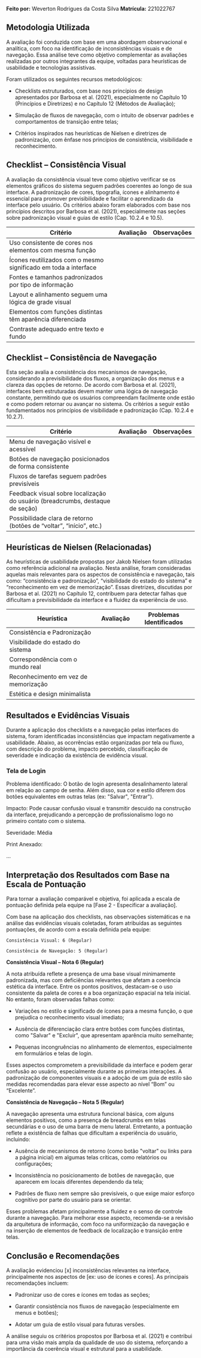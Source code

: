 <!-- Avaliação da Consistência Visual e de Navegação -->
**Feito por:** Weverton Rodrigues da Costa Silva
**Matrícula:** 221022767

## Metodologia Utilizada

A avaliação foi conduzida com base em uma abordagem observacional e analítica, com foco na identificação de inconsistências visuais e de navegação. Essa análise teve como objetivo complementar as avaliações realizadas por outros integrantes da equipe, voltadas para heurísticas de usabilidade e tecnologias assistivas.

Foram utilizados os seguintes recursos metodológicos:

- Checklists estruturados, com base nos princípios de design apresentados por Barbosa et al. (2021), especialmente no Capítulo 10 (Princípios e Diretrizes) e no Capítulo 12 (Métodos de Avaliação);

- Simulação de fluxos de navegação, com o intuito de observar padrões e comportamentos de transição entre telas;

- Critérios inspirados nas heurísticas de Nielsen e diretrizes de padronização, com ênfase nos princípios de consistência, visibilidade e reconhecimento.

## Checklist – Consistência Visual

A avaliação da consistência visual teve como objetivo verificar se os elementos gráficos do sistema seguem padrões coerentes ao longo de sua interface. A padronização de cores, tipografia, ícones e alinhamento é essencial para promover previsibilidade e facilitar o aprendizado da interface pelo usuário. Os critérios abaixo foram elaborados com base nos princípios descritos por Barbosa et al. (2021), especialmente nas seções sobre padronização visual e guias de estilo (Cap. 10.2.4 e 10.5).

| Critério                                                        | Avaliação | Observações |
| --------------------------------------------------------------- | --------------- | ----------- |
| Uso consistente de cores nos elementos com mesma função         |                 |             |
| Ícones reutilizados com o mesmo significado em toda a interface |                 |             |
| Fontes e tamanhos padronizados por tipo de informação           |                 |             |
| Layout e alinhamento seguem uma lógica de grade visual          |                 |             |
| Elementos com funções distintas têm aparência diferenciada      |                 |             |
| Contraste adequado entre texto e fundo                          |                 |             |


## Checklist – Consistência de Navegação

Esta seção avalia a consistência dos mecanismos de navegação, considerando a previsibilidade dos fluxos, a organização dos menus e a clareza das opções de retorno. De acordo com Barbosa et al. (2021), interfaces bem estruturadas devem manter uma lógica de navegação constante, permitindo que os usuários compreendam facilmente onde estão e como podem retornar ou avançar no sistema. Os critérios a seguir estão fundamentados nos princípios de visibilidade e padronização (Cap. 10.2.4 e 10.2.7).

| Critério                                                                      | Avaliação | Observações |
| ----------------------------------------------------------------------------- | --------------- | ----------- |
| Menu de navegação visível e acessível                                         |                 |             |
| Botões de navegação posicionados de forma consistente                         |                 |             |
| Fluxos de tarefas seguem padrões previsíveis                                  |                 |             |
| Feedback visual sobre localização do usuário (breadcrumbs, destaque de seção) |                 |             |
| Possibilidade clara de retorno (botões de “voltar”, “início”, etc.)           |                 |             |

## Heurísticas de Nielsen (Relacionadas)

As heurísticas de usabilidade propostas por Jakob Nielsen foram utilizadas como referência adicional na avaliação. Nesta análise, foram consideradas aquelas mais relevantes para os aspectos de consistência e navegação, tais como: “consistência e padronização”, “visibilidade do estado do sistema” e “reconhecimento em vez de memorização”. Essas diretrizes, discutidas por Barbosa et al. (2021) no Capítulo 12, contribuem para detectar falhas que dificultam a previsibilidade da interface e a fluidez da experiência de uso.

| Heurística                           | Avaliação | Problemas Identificados |
| ------------------------------------ | --------------- | ----------------------- |
| Consistência e Padronização          |                 |                         |
| Visibilidade do estado do sistema    |                 |                         |
| Correspondência com o mundo real     |                 |                         |
| Reconhecimento em vez de memorização |                 |                         |
| Estética e design minimalista        |                 |                         |

## Resultados e Evidências Visuais

Durante a aplicação dos checklists e a navegação pelas interfaces do sistema, foram identificadas inconsistências que impactam negativamente a usabilidade. Abaixo, as ocorrências estão organizadas por tela ou fluxo, com descrição do problema, impacto percebido, classificação de severidade e indicação da existência de evidência visual.

### Tela de Login

Problema identificado: O botão de login apresenta desalinhamento lateral em relação ao campo de senha. Além disso, sua cor e estilo diferem dos botões equivalentes em outras telas (ex: "Salvar", "Entrar").

Impacto: Pode causar confusão visual e transmitir descuido na construção da interface, prejudicando a percepção de profissionalismo logo no primeiro contato com o sistema.

Severidade: Média

Print Anexado: 

...

## Interpretação dos Resultados com Base na Escala de Pontuação

Para tornar a avaliação comparável e objetiva, foi aplicada a escala de pontuação definida pela equipe na [Fase 2 - Especificar a avaliação].

Com base na aplicação dos checklists, nas observações sistemáticas e na análise das evidências visuais coletadas, foram atribuídas as seguintes pontuações, de acordo com a escala definida pela equipe:

    Consistência Visual: 6 (Regular)

    Consistência de Navegação: 5 (Regular)

**Consistência Visual – Nota 6 (Regular)**

A nota atribuída reflete a presença de uma base visual minimamente padronizada, mas com deficiências relevantes que afetam a coerência estética da interface. Entre os pontos positivos, destacam-se o uso consistente da paleta de cores e a boa organização espacial na tela inicial. No entanto, foram observadas falhas como:

- Variações no estilo e significado de ícones para a mesma função, o que prejudica o reconhecimento visual imediato;

- Ausência de diferenciação clara entre botões com funções distintas, como "Salvar" e "Excluir", que apresentam aparência muito semelhante;

- Pequenas incongruências no alinhamento de elementos, especialmente em formulários e telas de login.

Esses aspectos comprometem a previsibilidade da interface e podem gerar confusão ao usuário, especialmente durante as primeiras interações. A padronização de componentes visuais e a adoção de um guia de estilo são medidas recomendadas para elevar esse aspecto ao nível “Bom” ou “Excelente”.

**Consistência de Navegação – Nota 5 (Regular)**

A navegação apresenta uma estrutura funcional básica, com alguns elementos positivos, como a presença de breadcrumbs em telas secundárias e o uso de uma barra de menu lateral. Entretanto, a pontuação reflete a existência de falhas que dificultam a experiência do usuário, incluindo:

- Ausência de mecanismos de retorno (como botão "voltar" ou links para a página inicial) em algumas telas críticas, como relatórios ou configurações;

- Inconsistência no posicionamento de botões de navegação, que aparecem em locais diferentes dependendo da tela;

- Padrões de fluxo nem sempre são previsíveis, o que exige maior esforço cognitivo por parte do usuário para se orientar.

Esses problemas afetam principalmente a fluidez e o senso de controle durante a navegação. Para melhorar esse aspecto, recomenda-se a revisão da arquitetura de informação, com foco na uniformização da navegação e na inserção de elementos de feedback de localização e transição entre telas.

## Conclusão e Recomendações

A avaliação evidenciou [x] inconsistências relevantes na interface, principalmente nos aspectos de [ex: uso de ícones e cores]. As principais recomendações incluem:

- Padronizar uso de cores e ícones em todas as seções;

- Garantir consistência nos fluxos de navegação (especialmente em menus e botões);

- Adotar um guia de estilo visual para futuras versões.

A análise seguiu os critérios propostos por Barbosa et al. (2021) e contribui para uma visão mais ampla da qualidade de uso do sistema, reforçando a importância da coerência visual e estrutural para a usabilidade.

